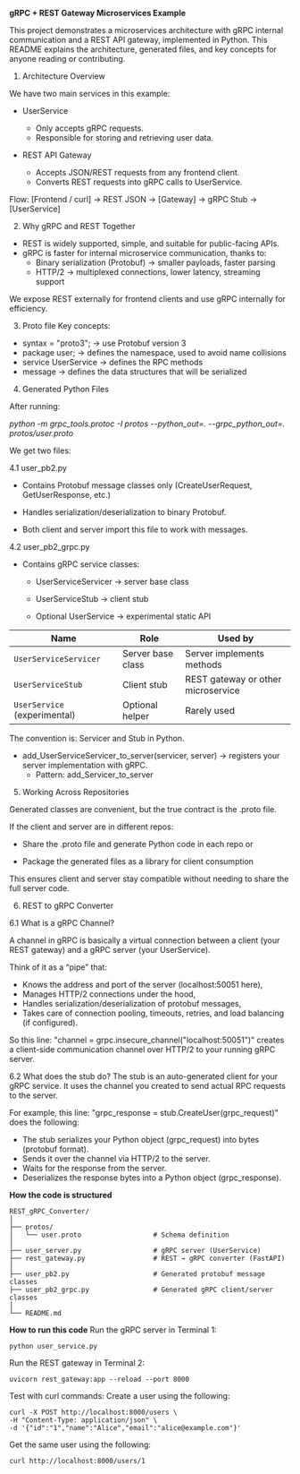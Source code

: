 **gRPC + REST Gateway Microservices Example**

This project demonstrates a microservices architecture with gRPC internal communication and a REST API gateway, implemented in Python. This README explains the architecture, generated files, and key concepts for anyone reading or contributing.

1. Architecture Overview

We have two main services in this example:
- UserService
  - Only accepts gRPC requests.
  - Responsible for storing and retrieving user data.

- REST API Gateway
  - Accepts JSON/REST requests from any frontend client.
  - Converts REST requests into gRPC calls to UserService.

Flow:
[Frontend / curl] → REST JSON → [Gateway] → gRPC Stub → [UserService]


2. Why gRPC and REST Together
- REST is widely supported, simple, and suitable for public-facing APIs.
- gRPC is faster for internal microservice communication, thanks to:
    - Binary serialization (Protobuf) → smaller payloads, faster parsing
    - HTTP/2 → multiplexed connections, lower latency, streaming support

We expose REST externally for frontend clients and use gRPC internally for efficiency.

3. Proto file
Key concepts:
- syntax = "proto3"; → use Protobuf version 3
- package user; → defines the namespace, used to avoid name collisions
- service UserService → defines the RPC methods
- message → defines the data structures that will be serialized


4. Generated Python Files

After running:

*python -m grpc_tools.protoc -I protos --python_out=. --grpc_python_out=. protos/user.proto*

We get two files:

4.1 user_pb2.py
- Contains Protobuf message classes only (CreateUserRequest, GetUserResponse, etc.)

- Handles serialization/deserialization to binary Protobuf.

- Both client and server import this file to work with messages.

4.2 user_pb2_grpc.py
- Contains gRPC service classes:

    - UserServiceServicer → server base class

    -  UserServiceStub → client stub

    - Optional UserService → experimental static API

| Name                         | Role              | Used by                            |
| ---------------------------- | ----------------- | ---------------------------------- |
| `UserServiceServicer`        | Server base class | Server implements methods          |
| `UserServiceStub`            | Client stub       | REST gateway or other microservice |
| `UserService` (experimental) | Optional helper   | Rarely used                        |

The convention is: <ServiceName>Servicer and <ServiceName>Stub in Python.
- add_UserServiceServicer_to_server(servicer, server) → registers your server implementation with gRPC.
    - Pattern: add_<ServiceName>Servicer_to_server

5. Working Across Repositories

Generated classes are convenient, but the true contract is the .proto file.

If the client and server are in different repos:

- Share the .proto file and generate Python code in each repo or

- Package the generated files as a library for client consumption

This ensures client and server stay compatible without needing to share the full server code.

6. REST to gRPC Converter

6.1 What is a gRPC Channel?

A channel in gRPC is basically a virtual connection between a client (your REST gateway) and a gRPC server (your UserService).

Think of it as a “pipe” that:

- Knows the address and port of the server (localhost:50051 here),
- Manages HTTP/2 connections under the hood,
- Handles serialization/deserialization of protobuf messages,
- Takes care of connection pooling, timeouts, retries, and load balancing (if configured).

So this line: "channel = grpc.insecure_channel("localhost:50051")" creates a client-side communication channel over HTTP/2 to your running gRPC server.

6.2 What does the stub do?
The stub is an auto-generated client for your gRPC service.
It uses the channel you created to send actual RPC requests to the server.

For example, this line: "grpc_response = stub.CreateUser(grpc_request)" does the following:
- The stub serializes your Python object (grpc_request) into bytes (protobuf format).
- Sends it over the channel via HTTP/2 to the server.
- Waits for the response from the server.
- Deserializes the response bytes into a Python object (grpc_response).


**How the code is structured**
```
REST_gRPC_Converter/
│
├── protos/
│   └── user.proto                  # Schema definition
│
├── user_server.py                  # gRPC server (UserService)
├── rest_gateway.py                 # REST → gRPC converter (FastAPI)
│
├── user_pb2.py                     # Generated protobuf message classes
├── user_pb2_grpc.py                # Generated gRPC client/server classes
│
└── README.md
```


**How to run this code**
Run the gRPC server in Terminal 1:
```
python user_service.py
```

Run the REST gateway in Terminal 2:
```
uvicorn rest_gateway:app --reload --port 8000
```

Test with curl commands:
Create a user using the following:
```
curl -X POST http://localhost:8000/users \
-H "Content-Type: application/json" \
-d '{"id":"1","name":"Alice","email":"alice@example.com"}'
```

Get the same user using the following:
```
curl http://localhost:8000/users/1
```
